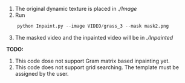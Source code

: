 1. The original dynamic texture is placed in *./Image*
2. Run
```python
    python Inpaint.py --image VIDEO/grass_3 --mask mask2.png
```
3. The masked video and the inpainted video will be in *./Inpainted*


**TODO:** 
1. This code dose not support Gram matrix based inpainting yet.
2. This code does not support grid searching. The template must be assigned by the user.  

